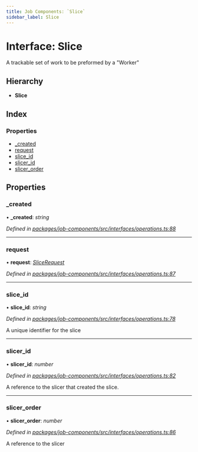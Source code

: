 ```yaml
---
title: Job Components: `Slice`
sidebar_label: Slice
---
```


# Interface: Slice

A trackable set of work to be preformed by a "Worker"

## Hierarchy

* **Slice**

## Index

### Properties

* [_created](slice.md#_created)
* [request](slice.md#request)
* [slice_id](slice.md#slice_id)
* [slicer_id](slice.md#slicer_id)
* [slicer_order](slice.md#slicer_order)

## Properties

###  _created

• **_created**: *string*

*Defined in [packages/job-components/src/interfaces/operations.ts:88](https://github.com/terascope/teraslice/blob/78714a985/packages/job-components/src/interfaces/operations.ts#L88)*

___

###  request

• **request**: *[SliceRequest](slicerequest.md)*

*Defined in [packages/job-components/src/interfaces/operations.ts:87](https://github.com/terascope/teraslice/blob/78714a985/packages/job-components/src/interfaces/operations.ts#L87)*

___

###  slice_id

• **slice_id**: *string*

*Defined in [packages/job-components/src/interfaces/operations.ts:78](https://github.com/terascope/teraslice/blob/78714a985/packages/job-components/src/interfaces/operations.ts#L78)*

A unique identifier for the slice

___

###  slicer_id

• **slicer_id**: *number*

*Defined in [packages/job-components/src/interfaces/operations.ts:82](https://github.com/terascope/teraslice/blob/78714a985/packages/job-components/src/interfaces/operations.ts#L82)*

A reference to the slicer that created the slice.

___

###  slicer_order

• **slicer_order**: *number*

*Defined in [packages/job-components/src/interfaces/operations.ts:86](https://github.com/terascope/teraslice/blob/78714a985/packages/job-components/src/interfaces/operations.ts#L86)*

A reference to the slicer
